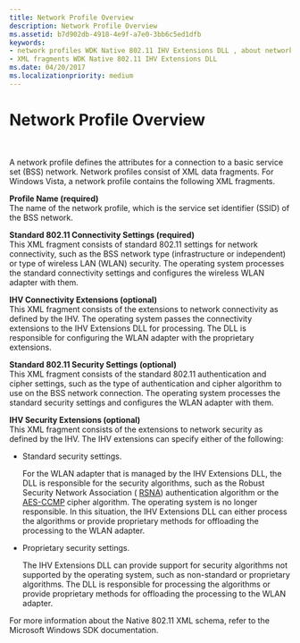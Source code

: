 ```yaml
---
title: Network Profile Overview
description: Network Profile Overview
ms.assetid: b7d902db-4918-4e9f-a7e0-3bb6c5ed1dfb
keywords:
- network profiles WDK Native 802.11 IHV Extensions DLL , about network profiles
- XML fragments WDK Native 802.11 IHV Extensions DLL
ms.date: 04/20/2017
ms.localizationpriority: medium
---
```


# Network Profile Overview




 

A network profile defines the attributes for a connection to a basic service set (BSS) network. Network profiles consist of XML data fragments. For Windows Vista, a network profile contains the following XML fragments.

<a href="" id="profile-name--required-"></a>**Profile Name (required)**  
The name of the network profile, which is the service set identifier (SSID) of the BSS network.

<a href="" id="standard-802-11-connectivity-settings--required-"></a>**Standard 802.11 Connectivity Settings (required)**  
This XML fragment consists of standard 802.11 settings for network connectivity, such as the BSS network type (infrastructure or independent) or type of wireless LAN (WLAN) security. The operating system processes the standard connectivity settings and configures the wireless WLAN adapter with them.

<a href="" id="ihv-connectivity-extensions--optional-"></a>**IHV Connectivity Extensions (optional)**  
This XML fragment consists of the extensions to network connectivity as defined by the IHV. The operating system passes the connectivity extensions to the IHV Extensions DLL for processing. The DLL is responsible for configuring the WLAN adapter with the proprietary extensions.

<a href="" id="standard-802-11-security-settings--optional-"></a>**Standard 802.11 Security Settings (optional)**  
This XML fragment consists of the standard 802.11 authentication and cipher settings, such as the type of authentication and cipher algorithm to use on the BSS network connection. The operating system processes the standard security settings and configures the WLAN adapter with them.

<a href="" id="ihv-security-extensions--optional-"></a>**IHV Security Extensions (optional)**  
This XML fragment consists of the extensions to network security as defined by the IHV. The IHV extensions can specify either of the following:

-   Standard security settings.

    For the WLAN adapter that is managed by the IHV Extensions DLL, the DLL is responsible for the security algorithms, such as the Robust Security Network Association ( [RSNA](/previous-versions/windows/hardware/wireless/rsna-overview)) authentication algorithm or the [AES-CCMP](/previous-versions/windows/hardware/wireless/aes-ccmp) cipher algorithm. The operating system is no longer responsible. In this situation, the IHV Extensions DLL can either process the algorithms or provide proprietary methods for offloading the processing to the WLAN adapter.

-   Proprietary security settings.

    The IHV Extensions DLL can provide support for security algorithms not supported by the operating system, such as non-standard or proprietary algorithms. The DLL is responsible for processing the algorithms or provide proprietary methods for offloading the processing to the WLAN adapter.

For more information about the Native 802.11 XML schema, refer to the Microsoft Windows SDK documentation.

 

 